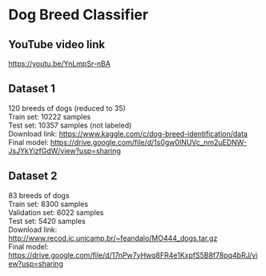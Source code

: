 # Dog Breed Classifier

## YouTube video link
https://youtu.be/YnLmpSr-nBA

## Dataset 1
120 breeds of dogs (reduced to 35)  
Train set: 10222 samples  
Test set: 10357 samples (not labeled)  
Download link: https://www.kaggle.com/c/dog-breed-identification/data  
Final model: https://drive.google.com/file/d/1s0gw0INUVc_nm2uEDNW-JsJYkYizfGdW/view?usp=sharing  

## Dataset 2
83 breeds of dogs  
Train set: 8300 samples  
Validation set: 6022 samples  
Test set: 5420 samples  
Download link: http://www.recod.ic.unicamp.br/~feandalo/MO444_dogs.tar.gz  
Final model: https://drive.google.com/file/d/17nPw7yHwq8FR4e1KxpfS5B8f78pq4bRJ/view?usp=sharing  

